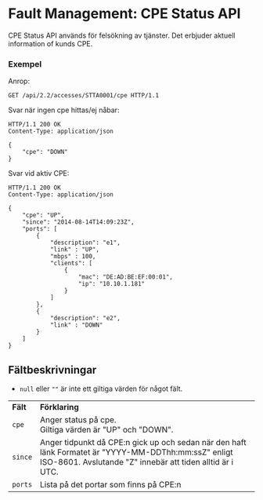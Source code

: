 # Fault Management: CPE Status API

CPE Status API används för felsökning av tjänster. Det erbjuder aktuell information of kunds CPE.

### Exempel

Anrop:

```http
GET /api/2.2/accesses/STTA0001/cpe HTTP/1.1
```

Svar när ingen cpe hittas/ej nåbar:
```http
HTTP/1.1 200 OK
Content-Type: application/json

{
	"cpe": "DOWN"
}
```

Svar vid aktiv CPE:
```http
HTTP/1.1 200 OK
Content-Type: application/json

{
	"cpe": "UP",
	"since": "2014-08-14T14:09:23Z",
	"ports": [
		{
			"description": "e1",
			"link" : "UP",
			"mbps" : 100,
			"clients": [
				{
					"mac": "DE:AD:BE:EF:00:01",
					"ip": "10.10.1.181"
				}
			]
		},
		{
			"description": "e2",
			"link" : "DOWN"
		}
	]
}
```


## Fältbeskrivningar

* `null` eller `""` är inte ett giltiga värden för något fält.

<table>
    <tbody>
        <tr>
            <td><strong>Fält</strong></td>
            <td><strong>Förklaring</strong></td>
        </tr>
		<tr>
            <td>
                <code>cpe</code>
            </td>
            <td>
				Anger status på cpe.<br>
				Giltiga värden är "UP" och "DOWN".
            </td>
        </tr>
        <tr>
            <td>
                <code>since</code>
            </td>
            <td>
				Anger tidpunkt då CPE:n gick up och sedan när den haft länk
				Formatet är "YYYY-MM-DDThh:mm:ssZ" enligt ISO-8601.
				Avslutande "Z" innebär att tiden alltid är i UTC.
            </td>
        </tr>
        <tr>
        	<td>
                <code>ports</code>
            </td>
            <td>
            	Lista på det portar som finns på CPE:n
            </td>
        </tr>
     </tbody>
</table>
